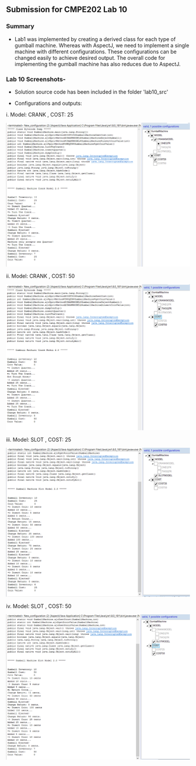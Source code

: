 
## Submission for CMPE202 Lab 10

### Summary

- Lab1 was implemented by creating a derived class for each type of gumball machine. Whereas with AspectJ, we need to implement a single machine with different configurations. These configurations can be changed easily to achieve desired output. The overall code for implementing the gumball machine has also reduces due to AspectJ.

### Lab 10 Screenshots-

- Solution source code has been included in the folder 'lab10_src'

- Configurations and outputs:

i. Model: CRANK , COST: 25

![CRANK-25](./images/CRANK25.png)

ii. Model: CRANK , COST: 50

![CRANK-50](./images/CRANK50.png)

iii. Model: SLOT , COST: 25

![SLOT-25](./images/SLOT25.png)

iv. Model: SLOT , COST: 50

![SLOT-50](./images/SLOT50.png)

